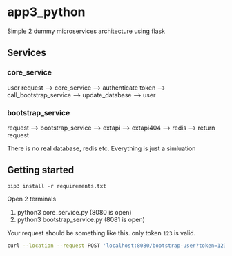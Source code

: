 # app3_python

Simple 2 dummy microservices architecture using flask

## Services

### core_service

user request --> core_service --> authenticate token --> call_bootstrap_service --> update_database --> user

### bootstrap_service

request --> bootstrap_service --> extapi --> extapi404 --> redis --> return request

There is no real database, redis etc. Everything is just a simluation

## Getting started

`pip3 install -r requirements.txt`

Open 2 terminals

1. python3 core_service.py (8080 is open)
2. python3 bootstrap_service.py (8081 is open)

Your request should be something like this.
only token `123` is valid.

```bash
curl --location --request POST 'localhost:8080/bootstrap-user?token=123&user=hello'
```
